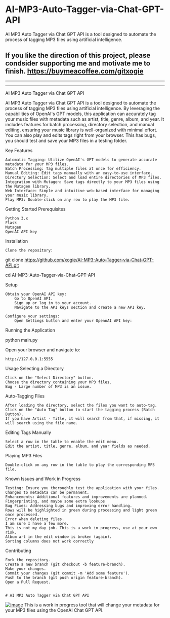 # AI-MP3-Auto-Tagger-via-Chat-GPT-API
AI MP3 Auto Tagger via Chat GPT API is a tool designed to automate the process of tagging MP3 files using artificial intelligence. 

If you like the direction of this project, please condsider supporting me and motivate me to finish. 
https://buymeacoffee.com/gitxogie
---
---
---
AI MP3 Auto Tagger via Chat GPT API

AI MP3 Auto Tagger via Chat GPT API is a tool designed to automate the process of tagging MP3 files using artificial intelligence. By leveraging the capabilities of OpenAI's GPT models, this application can accurately tag your music files with metadata such as artist, title, genre, album, and year. It includes features for batch processing, directory selection, and manual editing, ensuring your music library is well-organized with minimal effort. You can also play and edits tags right from your browser. This has bugs, you should test and save your MP3 files in a testing folder. 

Key Features

    Automatic Tagging: Utilize OpenAI's GPT models to generate accurate metadata for your MP3 files.
    Batch Processing: Tag multiple files at once for efficiency.
    Manual Editing: Edit tags manually with an easy-to-use interface.
    Directory Selection: Select and load entire directories of MP3 files.
    Integration with Mutagen: Save tags directly to your MP3 files using the Mutagen library.
    Web Interface: Simple and intuitive web-based interface for managing your music library.
    Play MP3: Double-click on any row to play the MP3 file.

Getting Started
Prerequisites

    Python 3.x
    Flask
    Mutagen
    OpenAI API key

Installation

    Clone the repository:

git clone https://github.com/xogie/AI-MP3-Auto-Tagger-via-Chat-GPT-API.git

cd AI-MP3-Auto-Tagger-via-Chat-GPT-API

Setup

    Obtain your OpenAI API key:
        Go to OpenAI API.
        Sign up or log in to your account.
        Navigate to the API keys section and create a new API key.

    Configure your settings:
        Open Settings button and enter your OpennAI API key:

Running the Application

python main.py

Open your browser and navigate to:

    http://127.0.0.1:5555

Usage
Selecting a Directory

    Click on the "Select Directory" button.
    Choose the directory containing your MP3 files.
    Bug - Large number of MP3 is an issue. 

Auto-Tagging Files

    After loading the directory, select the files you want to auto-tag.
    Click on the "Auto Tag" button to start the tagging process (Batch Button).
    If you have Artist - Title, it will search from that, if missing, it will search using the file name. 
    

Editing Tags Manually

    Select a row in the table to enable the edit menu.
    Edit the artist, title, genre, album, and year fields as needed.
   
Playing MP3 Files

    Double-click on any row in the table to play the corresponding MP3 file.

Known Issues and Work in Progress

    Testing: Ensure you thoroughly test the application with your files. Changes to metadata can be permanent.
    Enhancements: Additional features and improvements are planned. Fingerprinting, and maybe some extra lookups
    Bug Fixes: Addressing bugs and improving error handling.
    Rows will be highlighted in green during processing and light green once processed.
    Error when deleting files. 
    I am sure I have a few more. 
    This is not my day job. This is a work in progress, use at your own risk. 
    Album art in the edit window is broken (again).
    Sorting columns does not work correctly
        

Contributing

    Fork the repository.
    Create a new branch (git checkout -b feature-branch).
    Make your changes.
    Commit your changes (git commit -m 'Add some feature').
    Push to the branch (git push origin feature-branch).
    Open a Pull Request.


    # AI MP3 Auto Tagger via Chat GPT API

<a href="https://ibb.co/YhCM8vD"><img src="https://i.ibb.co/YhCM8vD/image.png" alt="image" border="0"></a>
This is a work in progress tool that will change your metadata for your MP3 files using the OpenAI Chat GPT API.
